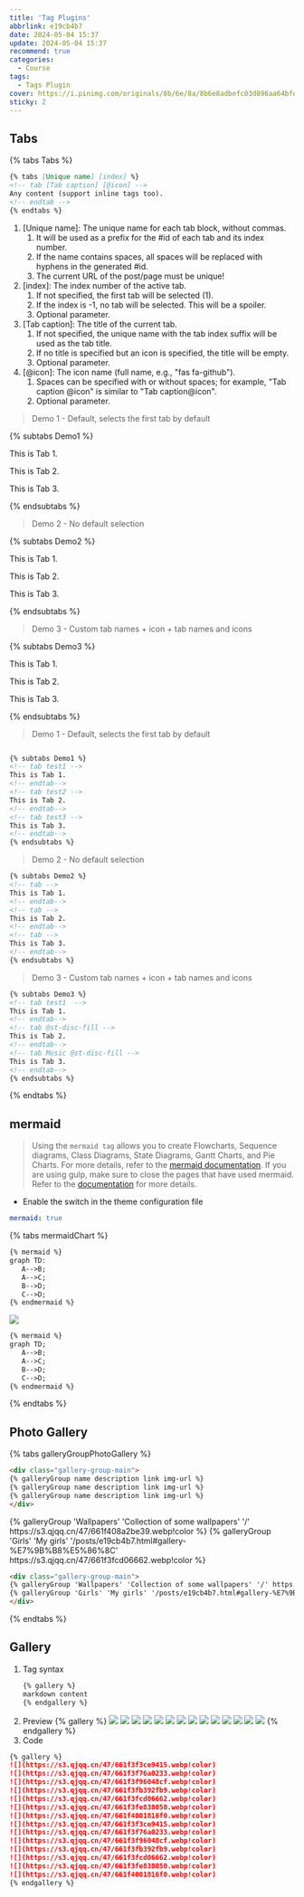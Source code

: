 ```yaml
---
title: 'Tag Plugins'
abbrlink: e19cb4b7
date: 2024-05-04 15:37
update: 2024-05-04 15:37
recommend: true
categories:
  - Course
tags:
  - Tags Plugin
cover: https://i.pinimg.com/originals/8b/6e/8a/8b6e8adbefc03d896aa64bfeec253e70.jpg
sticky: 2
---
```


## Tabs

{% tabs Tabs %}

<!-- tab Syntax -->

```markdown
{% tabs [Unique name] [index] %}
<!-- tab [Tab caption] [@icon] -->
Any content (support inline tags too).
<!-- endtab -->
{% endtabs %}
```

<!-- endtab -->

<!-- tab Parameters -->

1. [Unique name]: The unique name for each tab block, without commas.
   1. It will be used as a prefix for the #id of each tab and its index number.
   2. If the name contains spaces, all spaces will be replaced with hyphens in the generated #id.
   3. The current URL of the post/page must be unique!
2. [index]: The index number of the active tab.
   1. If not specified, the first tab will be selected (1).
   2. If the index is -1, no tab will be selected. This will be a spoiler.
   3. Optional parameter.
3. [Tab caption]: The title of the current tab.
   1. If not specified, the unique name with the tab index suffix will be used as the tab title.
   2. If no title is specified but an icon is specified, the title will be empty.
   3. Optional parameter.
4. [@icon]: The icon name (full name, e.g., "fas fa-github").
   1. Spaces can be specified with or without spaces; for example, "Tab caption @icon" is similar to "Tab caption@icon".
   2. Optional parameter.

<!-- endtab -->

<!-- tab Preview -->

> Demo 1 - Default, selects the first tab by default

{% subtabs Demo1 %}
<!-- tab test1 -->
This is Tab 1.
<!-- endtab-->
<!-- tab test2 -->
This is Tab 2.
<!-- endtab-->
<!-- tab test3 -->
This is Tab 3.
<!-- endtab-->
{% endsubtabs %}

> Demo 2 - No default selection

{% subtabs Demo2 %}
<!-- tab -->
This is Tab 1.
<!-- endtab-->
<!-- tab -->
This is Tab 2.
<!-- endtab-->
<!-- tab -->
This is Tab 3.
<!-- endtab-->
{% endsubtabs %}

> Demo 3 - Custom tab names + icon + tab names and icons

{% subtabs Demo3 %}
<!-- tab test1  -->
This is Tab 1.
<!-- endtab-->
<!-- tab @fab fa-github -->
This is Tab 2.
<!-- endtab-->
<!-- tab Music @fas fa-music -->
This is Tab 3.
<!-- endtab-->
{% endsubtabs %}

<!-- endtab -->

<!-- tab Source Code -->

> Demo 1 - Default, selects the first tab by default

```markdown

{% subtabs Demo1 %}
<!-- tab test1 -->
This is Tab 1.
<!-- endtab-->
<!-- tab test2 -->
This is Tab 2.
<!-- endtab-->
<!-- tab test3 -->
This is Tab 3.
<!-- endtab-->
{% endsubtabs %}
```

> Demo 2 - No default selection

```markdown
{% subtabs Demo2 %}
<!-- tab -->
This is Tab 1.
<!-- endtab-->
<!-- tab -->
This is Tab 2.
<!-- endtab-->
<!-- tab -->
This is Tab 3.
<!-- endtab-->
{% endsubtabs %}
```

> Demo 3 - Custom tab names + icon + tab names and icons

```markdown
{% subtabs Demo3 %}
<!-- tab test1  -->
This is Tab 1.
<!-- endtab-->
<!-- tab @st-disc-fill -->
This is Tab 2.
<!-- endtab-->
<!-- tab Music @st-disc-fill -->
This is Tab 3.
<!-- endtab-->
{% endsubtabs %}
```

<!-- endtab -->

{% endtabs %}

## mermaid

> Using the `mermaid tag` allows you to create Flowcharts, Sequence diagrams, Class Diagrams, State Diagrams, Gantt Charts, and Pie Charts. For more details, refer to the [mermaid documentation](https://mermaid.js.org/#/).
> If you are using gulp, make sure to close the pages that have used mermaid. Refer to the [documentation](https://solitude.js.org/high-configuration/advanced#gulp) for more details.

* Enable the switch in the theme configuration file

```yaml
mermaid: true
```

{% tabs mermaidChart %}

<!-- tab Syntax -->

```markdown
{% mermaid %}
graph TD:
   A-->B;
   A-->C;
   B-->D;
   C-->D;
{% endmermaid %}
```

<!-- endtab -->

<!-- tab Preview -->

![](https://s3.qjqq.cn/47/661f416a2f175.webp!color)

<!-- endtab -->

<!-- tab Source Code -->

```markdown
{% mermaid %}
graph TD;
   A-->B;
   A-->C;
   B-->D;
   C-->D;
{% endmermaid %}
```

<!-- endtab -->

{% endtabs %}

## Photo Gallery

{% tabs galleryGroupPhotoGallery %}

<!-- tab Syntax -->

```markdown
<div class="gallery-group-main">
{% galleryGroup name description link img-url %}
{% galleryGroup name description link img-url %}
{% galleryGroup name description link img-url %}
</div>
```

<!-- endtab -->

<!-- tab Preview -->

<div class="gallery-group-main">
{% galleryGroup 'Wallpapers' 'Collection of some wallpapers' '/' https://s3.qjqq.cn/47/661f408a2be39.webp!color %}
{% galleryGroup 'Girls' 'My girls' '/posts/e19cb4b7.html#gallery-%E7%9B%B8%E5%86%8C' https://s3.qjqq.cn/47/661f3fcd06662.webp!color %}
</div>

<!-- endtab -->

<!-- tab Source Code -->

```markdown
<div class="gallery-group-main">
{% galleryGroup 'Wallpapers' 'Collection of some wallpapers' '/' https://s3.qjqq.cn/47/661f408a2be39.webp!color %}
{% galleryGroup 'Girls' 'My girls' '/posts/e19cb4b7.html#gallery-%E7%9B%B8%E5%86%8C' https://s3.qjqq.cn/47/661f3fcd06662.webp!color %}
</div>
```

<!-- endtab -->

{% endtabs %}

## Gallery 

1. Tag syntax
    ```markdown
    {% gallery %}
    markdown content
    {% endgallery %}
    ```
2. Preview
{% gallery %}
   ![](https://s3.qjqq.cn/47/661f3f3ce9415.webp!color)
   ![](https://s3.qjqq.cn/47/661f3f76a0233.webp!color)
   ![](https://s3.qjqq.cn/47/661f3f96048cf.webp!color)
   ![](https://s3.qjqq.cn/47/661f3fb392fb9.webp!color)
   ![](https://s3.qjqq.cn/47/661f3fcd06662.webp!color)
   ![](https://s3.qjqq.cn/47/661f3fe838050.webp!color)
   ![](https://s3.qjqq.cn/47/661f4001816f0.webp!color)
   ![](https://s3.qjqq.cn/47/661f3f3ce9415.webp!color)
   ![](https://s3.qjqq.cn/47/661f3f76a0233.webp!color)
   ![](https://s3.qjqq.cn/47/661f3f96048cf.webp!color)
   ![](https://s3.qjqq.cn/47/661f3fb392fb9.webp!color)
   ![](https://s3.qjqq.cn/47/661f3fcd06662.webp!color)
   ![](https://s3.qjqq.cn/47/661f3fe838050.webp!color)
   ![](https://s3.qjqq.cn/47/661f4001816f0.webp!color)
{% endgallery %}
3. Code
```markdown
{% gallery %}
![](https://s3.qjqq.cn/47/661f3f3ce9415.webp!color)
![](https://s3.qjqq.cn/47/661f3f76a0233.webp!color)
![](https://s3.qjqq.cn/47/661f3f96048cf.webp!color)
![](https://s3.qjqq.cn/47/661f3fb392fb9.webp!color)
![](https://s3.qjqq.cn/47/661f3fcd06662.webp!color)
![](https://s3.qjqq.cn/47/661f3fe838050.webp!color)
![](https://s3.qjqq.cn/47/661f4001816f0.webp!color)
![](https://s3.qjqq.cn/47/661f3f3ce9415.webp!color)
![](https://s3.qjqq.cn/47/661f3f76a0233.webp!color)
![](https://s3.qjqq.cn/47/661f3f96048cf.webp!color)
![](https://s3.qjqq.cn/47/661f3fb392fb9.webp!color)
![](https://s3.qjqq.cn/47/661f3fcd06662.webp!color)
![](https://s3.qjqq.cn/47/661f3fe838050.webp!color)
![](https://s3.qjqq.cn/47/661f4001816f0.webp!color)
{% endgallery %}
```
